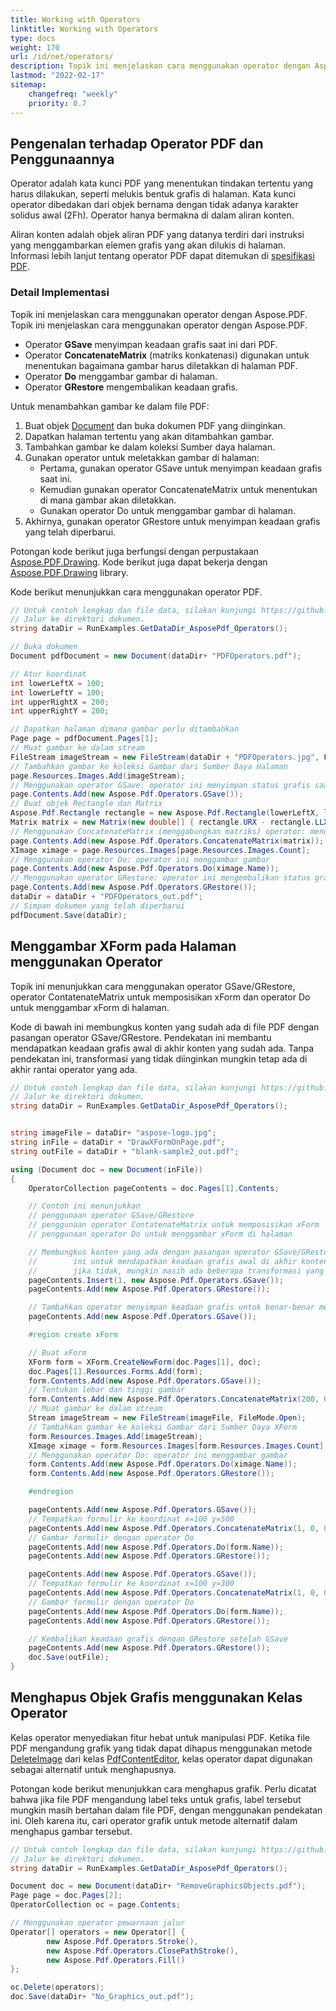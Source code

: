 ```yaml
---
title: Working with Operators
linktitle: Working with Operators
type: docs
weight: 170
url: /id/net/operators/
description: Topik ini menjelaskan cara menggunakan operator dengan Aspose.PDF. Kelas operator menyediakan fitur hebat untuk manipulasi PDF.
lastmod: "2022-02-17"
sitemap:
    changefreq: "weekly"
    priority: 0.7
---
```

<script type="application/ld+json">
{
    "@context": "https://schema.org",
    "@type": "TechArticle",
    "headline": "Working with Operators",
    "alternativeHeadline": "How to use PDF operators",
    "author": {
        "@type": "Person",
        "name":"Anastasiia Holub",
        "givenName": "Anastasiia",
        "familyName": "Holub",
        "url":"https://www.linkedin.com/in/anastasiia-holub-750430225/"
    },
    "genre": "pdf document generation",
    "keywords": "pdf, c#, operators in pdf, use pdf operators",
    "wordcount": "302",
    "proficiencyLevel":"Beginner",
    "publisher": {
        "@type": "Organization",
        "name": "Aspose.PDF Doc Team",
        "url": "https://products.aspose.com/pdf",
        "logo": "https://www.aspose.cloud/templates/aspose/img/products/pdf/aspose_pdf-for-net.svg",
        "alternateName": "Aspose",
        "sameAs": [
            "https://facebook.com/aspose.pdf/",
            "https://twitter.com/asposepdf",
            "https://www.youtube.com/channel/UCmV9sEg_QWYPi6BJJs7ELOg/featured",
            "https://www.linkedin.com/company/aspose",
            "https://stackoverflow.com/questions/tagged/aspose",
            "https://aspose.quora.com/",
            "https://aspose.github.io/"
        ],
        "contactPoint": [
            {
                "@type": "ContactPoint",
                "telephone": "+1 903 306 1676",
                "contactType": "sales",
                "areaServed": "US",
                "availableLanguage": "en"
            },
            {
                "@type": "ContactPoint",
                "telephone": "+44 141 628 8900",
                "contactType": "sales",
                "areaServed": "GB",
                "availableLanguage": "en"
            },
            {
                "@type": "ContactPoint",
                "telephone": "+61 2 8006 6987",
                "contactType": "sales",
                "areaServed": "AU",
                "availableLanguage": "en"
            }
        ]
    },
    "url": "/net/operators/",
    "mainEntityOfPage": {
        "@type": "WebPage",
        "@id": "/net/operators/"
    },
    "dateModified": "2022-02-04",
    "description": "Topik ini menjelaskan cara menggunakan operator dengan Aspose.PDF. Kelas operator menyediakan fitur hebat untuk manipulasi PDF."
}
</script>

## Pengenalan terhadap Operator PDF dan Penggunaannya

Operator adalah kata kunci PDF yang menentukan tindakan tertentu yang harus dilakukan, seperti melukis bentuk grafis di halaman. Kata kunci operator dibedakan dari objek bernama dengan tidak adanya karakter solidus awal (2Fh). Operator hanya bermakna di dalam aliran konten.

Aliran konten adalah objek aliran PDF yang datanya terdiri dari instruksi yang menggambarkan elemen grafis yang akan dilukis di halaman. Informasi lebih lanjut tentang operator PDF dapat ditemukan di [spesifikasi PDF](https://opensource.adobe.com/dc-acrobat-sdk-docs/).

### Detail Implementasi

Topik ini menjelaskan cara menggunakan operator dengan Aspose.PDF.
Topik ini menjelaskan cara menggunakan operator dengan Aspose.PDF.

- Operator **GSave** menyimpan keadaan grafis saat ini dari PDF.
- Operator **ConcatenateMatrix** (matriks konkatenasi) digunakan untuk menentukan bagaimana gambar harus diletakkan di halaman PDF.
- Operator **Do** menggambar gambar di halaman.
- Operator **GRestore** mengembalikan keadaan grafis.

Untuk menambahkan gambar ke dalam file PDF:

1. Buat objek [Document](https://reference.aspose.com/pdf/net/aspose.pdf/document) dan buka dokumen PDF yang diinginkan.
1. Dapatkan halaman tertentu yang akan ditambahkan gambar.
1. Tambahkan gambar ke dalam koleksi Sumber daya halaman.
1. Gunakan operator untuk meletakkan gambar di halaman:
   - Pertama, gunakan operator GSave untuk menyimpan keadaan grafis saat ini.
   - Kemudian gunakan operator ConcatenateMatrix untuk menentukan di mana gambar akan diletakkan.
   - Gunakan operator Do untuk menggambar gambar di halaman.
1. Akhirnya, gunakan operator GRestore untuk menyimpan keadaan grafis yang telah diperbarui.

Potongan kode berikut juga berfungsi dengan perpustakaan [Aspose.PDF.Drawing](/pdf/id/net/drawing/).
Kode berikut juga dapat bekerja dengan [Aspose.PDF.Drawing](/pdf/id/net/drawing/) library.

Kode berikut menunjukkan cara menggunakan operator PDF.

```csharp
// Untuk contoh lengkap dan file data, silakan kunjungi https://github.com/aspose-pdf/Aspose.PDF-for-.NET
// Jalur ke direktori dokumen.
string dataDir = RunExamples.GetDataDir_AsposePdf_Operators();

// Buka dokumen
Document pdfDocument = new Document(dataDir+ "PDFOperators.pdf");

// Atur koordinat
int lowerLeftX = 100;
int lowerLeftY = 100;
int upperRightX = 200;
int upperRightY = 200;

// Dapatkan halaman dimana gambar perlu ditambahkan
Page page = pdfDocument.Pages[1];
// Muat gambar ke dalam stream
FileStream imageStream = new FileStream(dataDir + "PDFOperators.jpg", FileMode.Open);
// Tambahkan gambar ke koleksi Gambar dari Sumber Daya Halaman
page.Resources.Images.Add(imageStream);
// Menggunakan operator GSave: operator ini menyimpan status grafis saat ini
page.Contents.Add(new Aspose.Pdf.Operators.GSave());
// Buat objek Rectangle dan Matrix
Aspose.Pdf.Rectangle rectangle = new Aspose.Pdf.Rectangle(lowerLeftX, lowerLeftY, upperRightX, upperRightY);
Matrix matrix = new Matrix(new double[] { rectangle.URX - rectangle.LLX, 0, 0, rectangle.URY - rectangle.LLY, rectangle.LLX, rectangle.LLY });
// Menggunakan ConcatenateMatrix (menggabungkan matriks) operator: mendefinisikan bagaimana gambar harus ditempatkan
page.Contents.Add(new Aspose.Pdf.Operators.ConcatenateMatrix(matrix));
XImage ximage = page.Resources.Images[page.Resources.Images.Count];
// Menggunakan operator Do: operator ini menggambar gambar
page.Contents.Add(new Aspose.Pdf.Operators.Do(ximage.Name));
// Menggunakan operator GRestore: operator ini mengembalikan status grafis
page.Contents.Add(new Aspose.Pdf.Operators.GRestore());
dataDir = dataDir + "PDFOperators_out.pdf";
// Simpan dokumen yang telah diperbarui
pdfDocument.Save(dataDir);
```
## Menggambar XForm pada Halaman menggunakan Operator

Topik ini menunjukkan cara menggunakan operator GSave/GRestore, operator ContatenateMatrix untuk memposisikan xForm dan operator Do untuk menggambar xForm di halaman.

Kode di bawah ini membungkus konten yang sudah ada di file PDF dengan pasangan operator GSave/GRestore. Pendekatan ini membantu mendapatkan keadaan grafis awal di akhir konten yang sudah ada. Tanpa pendekatan ini, transformasi yang tidak diinginkan mungkin tetap ada di akhir rantai operator yang ada.

```csharp
// Untuk contoh lengkap dan file data, silakan kunjungi https://github.com/aspose-pdf/Aspose.PDF-for-.NET
// Jalur ke direktori dokumen.
string dataDir = RunExamples.GetDataDir_AsposePdf_Operators();


string imageFile = dataDir+ "aspose-logo.jpg";
string inFile = dataDir + "DrawXFormOnPage.pdf";
string outFile = dataDir + "blank-sample2_out.pdf";

using (Document doc = new Document(inFile))
{
    OperatorCollection pageContents = doc.Pages[1].Contents;

    // Contoh ini menunjukkan
    // penggunaan operator GSave/GRestore
    // penggunaan operator ContatenateMatrix untuk memposisikan xForm
    // penggunaan operator Do untuk menggambar xForm di halaman

    // Membungkus konten yang ada dengan pasangan operator GSave/GRestore
    //        ini untuk mendapatkan keadaan grafis awal di akhir konten yang ada
    //        jika tidak, mungkin masih ada beberapa transformasi yang tidak diinginkan di akhir rantai operator yang ada
    pageContents.Insert(1, new Aspose.Pdf.Operators.GSave());
    pageContents.Add(new Aspose.Pdf.Operators.GRestore());

    // Tambahkan operator menyimpan keadaan grafis untuk benar-benar membersihkan keadaan grafis setelah perintah baru
    pageContents.Add(new Aspose.Pdf.Operators.GSave());

    #region create xForm

    // Buat xForm
    XForm form = XForm.CreateNewForm(doc.Pages[1], doc);
    doc.Pages[1].Resources.Forms.Add(form);
    form.Contents.Add(new Aspose.Pdf.Operators.GSave());
    // Tentukan lebar dan tinggi gambar
    form.Contents.Add(new Aspose.Pdf.Operators.ConcatenateMatrix(200, 0, 0, 200, 0, 0));
    // Muat gambar ke dalam stream
    Stream imageStream = new FileStream(imageFile, FileMode.Open);
    // Tambahkan gambar ke koleksi Gambar dari Sumber Daya XForm
    form.Resources.Images.Add(imageStream);
    XImage ximage = form.Resources.Images[form.Resources.Images.Count];
    // Menggunakan operator Do: operator ini menggambar gambar
    form.Contents.Add(new Aspose.Pdf.Operators.Do(ximage.Name));
    form.Contents.Add(new Aspose.Pdf.Operators.GRestore());

    #endregion

    pageContents.Add(new Aspose.Pdf.Operators.GSave());
    // Tempatkan formulir ke koordinat x=100 y=500
    pageContents.Add(new Aspose.Pdf.Operators.ConcatenateMatrix(1, 0, 0, 1, 100, 500));
    // Gambar formulir dengan operator Do
    pageContents.Add(new Aspose.Pdf.Operators.Do(form.Name));
    pageContents.Add(new Aspose.Pdf.Operators.GRestore());

    pageContents.Add(new Aspose.Pdf.Operators.GSave());
    // Tempatkan formulir ke koordinat x=100 y=300
    pageContents.Add(new Aspose.Pdf.Operators.ConcatenateMatrix(1, 0, 0, 1, 100, 300));
    // Gambar formulir dengan operator Do
    pageContents.Add(new Aspose.Pdf.Operators.Do(form.Name));
    pageContents.Add(new Aspose.Pdf.Operators.GRestore());

    // Kembalikan keadaan grafis dengan GRestore setelah GSave
    pageContents.Add(new Aspose.Pdf.Operators.GRestore());
    doc.Save(outFile);
}
```
## Menghapus Objek Grafis menggunakan Kelas Operator

Kelas operator menyediakan fitur hebat untuk manipulasi PDF. Ketika file PDF mengandung grafik yang tidak dapat dihapus menggunakan metode [DeleteImage](https://reference.aspose.com/pdf/net/aspose.pdf.facades/pdfcontenteditor/methods/deleteimage) dari kelas [PdfContentEditor](https://reference.aspose.com/pdf/net/aspose.pdf.facades/pdfcontenteditor), kelas operator dapat digunakan sebagai alternatif untuk menghapusnya.

Potongan kode berikut menunjukkan cara menghapus grafik. Perlu dicatat bahwa jika file PDF mengandung label teks untuk grafis, label tersebut mungkin masih bertahan dalam file PDF, dengan menggunakan pendekatan ini. Oleh karena itu, cari operator grafik untuk metode alternatif dalam menghapus gambar tersebut.

```csharp
// Untuk contoh lengkap dan file data, silakan kunjungi https://github.com/aspose-pdf/Aspose.PDF-for-.NET
// Jalur ke direktori dokumen.
string dataDir = RunExamples.GetDataDir_AsposePdf_Operators();

Document doc = new Document(dataDir+ "RemoveGraphicsObjects.pdf");
Page page = doc.Pages[2];
OperatorCollection oc = page.Contents;

// Menggunakan operator pewarnaan jalur
Operator[] operators = new Operator[] {
        new Aspose.Pdf.Operators.Stroke(),
        new Aspose.Pdf.Operators.ClosePathStroke(),
        new Aspose.Pdf.Operators.Fill()
};

oc.Delete(operators);
doc.Save(dataDir+ "No_Graphics_out.pdf");
```

<script type="application/ld+json">
{
    "@context": "http://schema.org",
    "@type": "SoftwareApplication",
    "name": "Aspose.PDF untuk Perpustakaan .NET",
    "image": "https://www.aspose.cloud/templates/aspose/img/products/pdf/aspose_pdf-for-net.svg",
    "url": "https://www.aspose.com/",
    "publisher": {
        "@type": "Organization",
        "name": "Aspose.PDF",
        "url": "https://products.aspose.com/pdf",
        "logo": "https://www.aspose.cloud/templates/aspose/img/products/pdf/aspose_pdf-for-net.svg",
        "alternateName": "Aspose",
        "sameAs": [
            "https://facebook.com/aspose.pdf/",
            "https://twitter.com/asposepdf",
            "https://www.youtube.com/channel/UCmV9sEg_QWYPi6BJJs7ELOg/featured",
            "https://www.linkedin.com/company/aspose",
            "https://stackoverflow.com/questions/tagged/aspose",
            "https://aspose.quora.com/",
            "https://aspose.github.io/"
        ],
        "contactPoint": [
            {
                "@type": "ContactPoint",
                "telephone": "+1 903 306 1676",
                "contactType": "penjualan",
                "areaServed": "AS",
                "availableLanguage": "Inggris"
            },
            {
                "@type": "ContactPoint",
                "telephone": "+44 141 628 8900",
                "contactType": "penjualan",
                "areaServed": "Inggris Raya",
                "availableLanguage": "Inggris"
            },
            {
                "@type": "ContactPoint",
                "telephone": "+61 2 8006 6987",
                "contactType": "penjualan",
                "areaServed": "Australia",
                "availableLanguage": "Inggris"
            }
        ]
    },
    "offers": {
        "@type": "Offer",
        "price": "1199",
        "priceCurrency": "USD"
    },
    "applicationCategory": "Perpustakaan Manipulasi PDF untuk .NET",
    "downloadUrl": "https://www.nuget.org/packages/Aspose.PDF/",
    "operatingSystem": "Windows, MacOS, Linux",
    "screenshot": "https://docs.aspose.com/pdf/net/create-pdf-document/screenshot.png",
    "softwareVersion": "2022.1",
    "aggregateRating": {
        "@type": "AggregateRating",
        "ratingValue": "5",
        "ratingCount": "16"
    }
}
</script>
```


